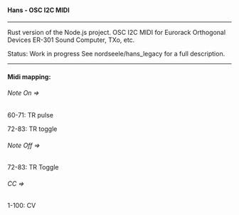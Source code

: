 #### Hans - OSC I2C MIDI 

*******************************************
Rust version of the Node.js project. 
OSC I2C MIDI for Eurorack Orthogonal Devices ER-301 Sound Computer, TXo, etc. 

Status: Work in progress
See nordseele/hans_legacy for a full description.
*******************************************

#### Midi mapping:

###### Note On => 
60-71: TR pulse

72-83: TR toggle

###### Note Off => 
72-83: TR Toggle

###### CC => 
1-100: CV